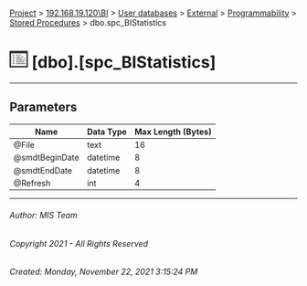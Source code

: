 #### 

[Project](../../../../../index.md) > [192.168.19.120\\BI](../../../../index.md) > [User databases](../../../index.md) > [External](../../index.md) > [Programmability](../index.md) > [Stored Procedures](Stored_Procedures.md) > dbo.spc_BIStatistics

# ![Stored Procedures](../../../../../Images/StoredProcedure32.png) [dbo].[spc_BIStatistics]

---

## <a name="#parameters"></a>Parameters

| Name | Data Type | Max Length (Bytes) |
|---|---|---|
| @File | text | 16 |
| @smdtBeginDate | datetime | 8 |
| @smdtEndDate | datetime | 8 |
| @Refresh | int | 4 |


---

###### Author:  MIS Team

###### Copyright 2021 - All Rights Reserved

###### Created: Monday, November 22, 2021 3:15:24 PM

